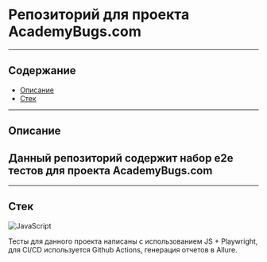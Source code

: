 # Репозиторий для проекта AcademyBugs.com
---
## Содержание
- [Описание](#Описание)
- [Стек](#Стек)




---
## Описание
Данный репозиторий содержит набор e2e тестов для проекта AcademyBugs.com
---
---




## Стек
![JavaScript](https://icongr.am/devicon/javascript-original.svg?size=50&color=currentColor)





Тесты для данного проекта написаны с использованием JS + Playwright, для CI/CD используется Github Actions, генерация отчетов в Allure.
